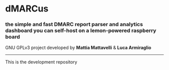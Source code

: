 # dMARCus
### the simple and fast DMARC report parser and analytics dashboard you can self-host on a lemon-powered raspberry board

GNU GPLv3 project developed by **Mattia Mattavelli** & **Luca Armiraglio**

---

This is the development repository
